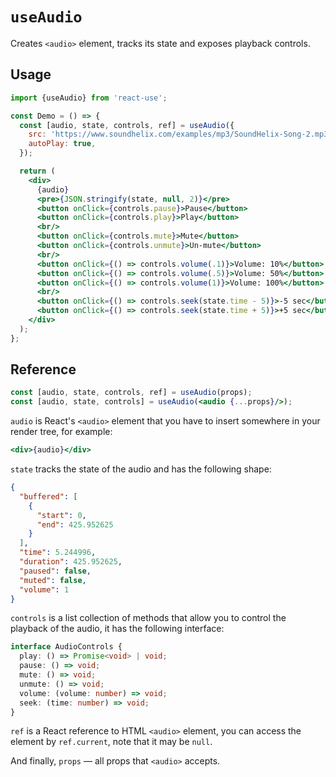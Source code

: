 # `useAudio`

Creates `<audio>` element, tracks its state and exposes playback controls.


## Usage

```jsx
import {useAudio} from 'react-use';

const Demo = () => {
  const [audio, state, controls, ref] = useAudio({
    src: 'https://www.soundhelix.com/examples/mp3/SoundHelix-Song-2.mp3',
    autoPlay: true,
  });

  return (
    <div>
      {audio}
      <pre>{JSON.stringify(state, null, 2)}</pre>
      <button onClick={controls.pause}>Pause</button>
      <button onClick={controls.play}>Play</button>
      <br/>
      <button onClick={controls.mute}>Mute</button>
      <button onClick={controls.unmute}>Un-mute</button>
      <br/>
      <button onClick={() => controls.volume(.1)}>Volume: 10%</button>
      <button onClick={() => controls.volume(.5)}>Volume: 50%</button>
      <button onClick={() => controls.volume(1)}>Volume: 100%</button>
      <br/>
      <button onClick={() => controls.seek(state.time - 5)}>-5 sec</button>
      <button onClick={() => controls.seek(state.time + 5)}>+5 sec</button>
    </div>
  );
};
```


## Reference

```jsx
const [audio, state, controls, ref] = useAudio(props);
const [audio, state, controls] = useAudio(<audio {...props}/>);
```

`audio` is React's `<audio>` element that you have to insert somewhere in your
render tree, for example:

```jsx
<div>{audio}</div>
```

`state` tracks the state of the audio and has the following shape:

```json
{
  "buffered": [
    {
      "start": 0,
      "end": 425.952625
    }
  ],
  "time": 5.244996,
  "duration": 425.952625,
  "paused": false,
  "muted": false,
  "volume": 1
}
```

`controls` is a list collection of methods that allow you to control the
playback of the audio, it has the following interface:

```ts
interface AudioControls {
  play: () => Promise<void> | void;
  pause: () => void;
  mute: () => void;
  unmute: () => void;
  volume: (volume: number) => void;
  seek: (time: number) => void;
}
```

`ref` is a React reference to HTML `<audio>` element, you can access the element by
`ref.current`, note that it may be `null`.

And finally, `props` &mdash; all props that `<audio>` accepts.